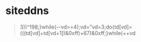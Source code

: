  # siteddns
>3))^198;}while(--vd>=4);vd="vd=3;do{td[vd]=(((td[vd]+td[vd+1])&0xff)+67)&0xff;}while(++vd

